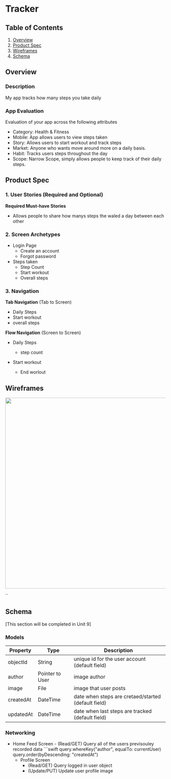 # Tracker

## Table of Contents
1. [Overview](#Overview)
1. [Product Spec](#Product-Spec)
1. [Wireframes](#Wireframes)
2. [Schema](#Schema)

## Overview
### Description
My app tracks how many steps you take daily

### App Evaluation
Evaluation of your app across the following attributes
- Category: Health & Fitness
- Mobile: App allows users to view steps taken
- Story: Allows users to start workout and track steps
- Market: Anyone who wants move around more on a daily basis.
- Habit: Tracks users steps throughout the day 
- Scope: Narrow Scope, simply allows people to keep track of their daily steps.

## Product Spec

### 1. User Stories (Required and Optional)

**Required Must-have Stories**

*    Allows people to share how manys steps the waled a day between each other




### 2. Screen Archetypes

* Login Page
   * Create an account
   * Forgot password
* Steps taken
   * Step Count
   * Start workout
   * Overall steps


### 3. Navigation

**Tab Navigation** (Tab to Screen)

* Daily Steps 
* Start workout
* overall steps

**Flow Navigation** (Screen to Screen)

* Daily Steps
   * step count
   
* Start workout
   * End worlout
   

## Wireframes


<img src="Track_Sketch" width=600>

``
## Schema 
[This section will be completed in Unit 9]
### Models
| Property      | Type     | Description |
   | ------------- | -------- | ------------|
   | objectId      | String   | unique id for the user account (default field) |
   | author        | Pointer to User| image author |
   | image         | File     | image that user posts |
   | createdAt     | DateTime | date when steps are cretaed/started (default field) |
   | updatedAt     | DateTime | date when last steps are tracked (default field) |
### Networking
- Home Feed Screen
      - (Read/GET) Query all of the users previsouley recorded data
         ```swift
         query.whereKey("author", equalTo: currentUser)
         query.order(byDescending: "createdAt")
   - Profile Screen
      - (Read/GET) Query logged in user object
      - (Update/PUT) Update user profile image
